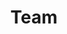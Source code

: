 ---
title: Team
description: lorem ipsum
image: /assets/media/f57dc1a69c11a54abef0d46af57816a0.jpg
sections:
  - section: Team
---